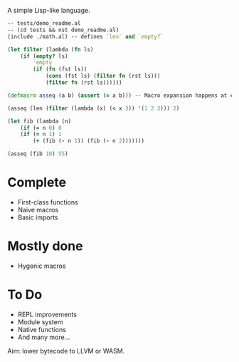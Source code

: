 A simple Lisp-like language.

```clojure
-- tests/demo_readme.al
-- (cd tests && nst demo_readme.al)
(include ./math.al) -- defines `len` and `empty?`

(let filter (lambda (fn ls)
    (if (empty? ls)
        'empty
        (if (fn (fst ls))
            (cons (fst ls) (filter fn (rst ls)))
            (filter fn (rst ls))))))

(defmacro asseq (a b) (assert (= a b))) -- Macro expansion happens at compile time

(asseq (len (filter (lambda (x) (< x 3)) '(1 2 3))) 2)

(let fib (lambda (n)
    (if (= n 0) 0
    (if (= n 1) 1
        (+ (fib (- n 1)) (fib (- n 2)))))))

(asseq (fib 10) 55)
```

# Complete
* First-class functions
* Naive macros
* Basic imports
# Mostly done
* Hygenic macros
# To Do
* REPL improvements
* Module system
* Native functions
* And many more...

Aim: lower bytecode to LLVM or WASM.